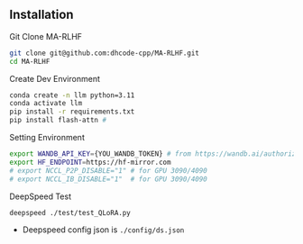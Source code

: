 ## Installation

Git Clone MA-RLHF

```bash
git clone git@github.com:dhcode-cpp/MA-RLHF.git
cd MA-RLHF
```

Create Dev Environment

```bash
conda create -n llm python=3.11
conda activate llm
pip install -r requirements.txt
pip install flash-attn #
```

Setting Environment

```bash
export WANDB_API_KEY={YOU_WANDB_TOKEN} # from https://wandb.ai/authorize
export HF_ENDPOINT=https://hf-mirror.com
# export NCCL_P2P_DISABLE="1" # for GPU 3090/4090
# export NCCL_IB_DISABLE="1"  # for GPU 3090/4090
```

DeepSpeed Test

```bash
deepspeed ./test/test_QLoRA.py
```

- Deepspeed config json is `./config/ds.json`
